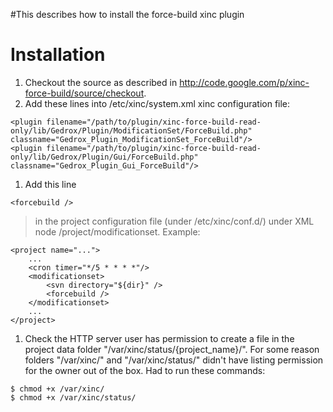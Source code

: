 #This describes how to install the force-build xinc plugin

# Installation #

  1. Checkout the source as described in http://code.google.com/p/xinc-force-build/source/checkout.
  1. Add these lines into /etc/xinc/system.xml xinc configuration file:
```
<plugin filename="/path/to/plugin/xinc-force-build-read-only/lib/Gedrox/Plugin/ModificationSet/ForceBuild.php" classname="Gedrox_Plugin_ModificationSet_ForceBuild"/>
<plugin filename="/path/to/plugin/xinc-force-build-read-only/lib/Gedrox/Plugin/Gui/ForceBuild.php" classname="Gedrox_Plugin_Gui_ForceBuild"/>
```
  1. Add this line
```
<forcebuild />
```
> in the project configuration file (under /etc/xinc/conf.d/) under XML node /project/modificationset.
> Example:
```
<project name="...">
    ...
    <cron timer="*/5 * * * *"/>
    <modificationset>
        <svn directory="${dir}" />
        <forcebuild />
    </modificationset>
    ...
</project>
```
  1. Check the HTTP server user has permission to create a file in the project data folder "/var/xinc/status/{project\_name}/". For some reason folders "/var/xinc/" and "/var/xinc/status/" didn't have listing permission for the owner out of the box. Had to run these commands:
```
$ chmod +x /var/xinc/
$ chmod +x /var/xinc/status/
```